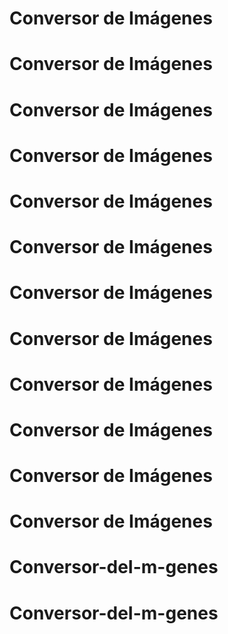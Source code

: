 # Conversor de Imágenes
# Conversor de Imágenes
# Conversor de Imágenes
# Conversor de Imágenes
# Conversor de Imágenes
# Conversor de Imágenes
# Conversor de Imágenes
# Conversor de Imágenes
# Conversor de Imágenes
# Conversor de Imágenes
# Conversor de Imágenes
# Conversor de Imágenes
# Conversor-deI-m-genes
# Conversor-deI-m-genes
